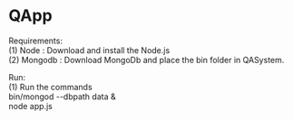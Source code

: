QApp
====

Requirements:
<br/>
(1) Node     : Download and install the Node.js
<br/>
(2) Mongodb  : Download MongoDb and place the bin folder in QASystem.

Run: <br/>
(1) Run the commands <br/> 
  bin/mongod --dbpath data & <br/>
  node app.js
